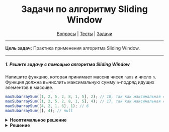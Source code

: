 <div align="center">

# Задачи по алгоритму Sliding Window

[Вопросы](https://github.com/dollaween/javascript-questions)
|
[Тесты](https://github.com/dollaween/javascript-tests)
|
[Задачи](https://github.com/dollaween/javascript-tasks)

</div>

---

**Цель задач:** Практика применения алгоритма Sliding Window.

---

##### 1. Решите задачу с помощью алгоритма Sliding Window
Напишите функцию, которая принимает массив чисел `nums` и число `n`. Функция должна вычислить максимальную сумму `n`-подряд идущих элементов в массиве.

```javascript
maxSubarraySum([1, 2, 5, 2, 8, 1, 5], 2); // 10, так как максимальная сумма из двух подряд идущих элементов = 2 + 8
maxSubarraySum([1, 2, 5, 2, 8, 1, 5], 4); // 17, так как максимальная сумма из четырех подряд идущих элементов = 2 + 5 + 2 + 8
maxSubarraySum([4, 2, 1, 6], 1); // 6
maxSubarraySum([], 4); // null
```

<details><summary><b>Неоптимальное решение</b></summary>
<p>

```javascript
function maxSubarraySum(nums, n) {
  if (n > nums.length) {
    return null
  }

  let max = -Infinity

  for (let i = 0; i < nums.length - n + 1; i++) {
    let temp = 0
    for (let j = 0; j < n; j++) {
      temp += nums[i + j]
    }

    max = Math.max(max, temp)
  }

  return max
}
```

</p>
</details>


<details><summary><b>Решение</b></summary>
<p>

* **Сложность:** O(N)

```javascript
function maxSubarraySum(nums, n) {
  if (nums.length < n) {
    return null
  }

  let max = 0
  let temp = 0

  for (let i = 0; i < n; i++) {
    max += nums[i]
  }

  temp = max;
  for (let i = n; i < nums.length; i++) {
    temp = temp - nums[i - n] + nums[i]
    max = Math.max(max, temp)
  }

  return max
}
```

</p>
</details>

